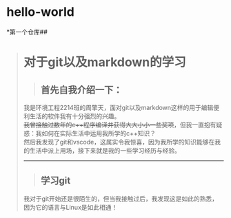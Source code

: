 # hello-world
*第一个仓库##
> # __对于git以及markdown的学习__
>> ## __首先自我介绍一下：__
>我是环境工程2214班的周擎天，面对git以及markdown这样的用于编辑便利生活的软件我有十分强烈的兴趣。  
~~我曾接触过数年的c++程序编译并获得大大小小一些奖项~~，但我一直抱有疑惑：我如何在实际生活中运用我所学的c++知识？  
然后我发现了git和vscode，这属实令我惊喜，因为我所学的知识能够在我的生活中派上用场，接下来就是我的一些学习经历与经验。
>***
>> ## __学习git__
>我对于git开始还是很陌生的，但当我接触过后，我发现这是如此的熟悉，因为它的语言与Linux是如此相通！  
